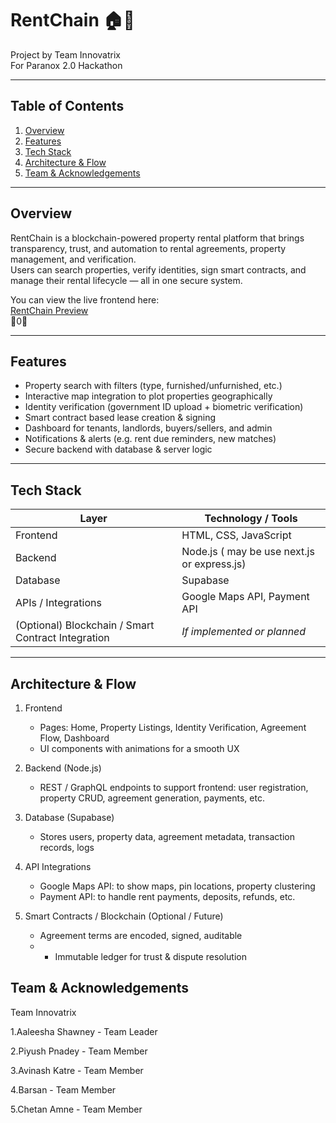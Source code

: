 # RentChain 🏠🔗

Project by Team Innovatrix  
For Paranox 2.0 Hackathon

---

## Table of Contents

1. [Overview](#overview)  
2. [Features](#features)  
3. [Tech Stack](#tech-stack)  
4. [Architecture & Flow](#architecture--flow)  
5. [Team & Acknowledgements](#team--acknowledgements)

---

## Overview

RentChain is a blockchain-powered property rental platform that brings transparency, trust, and automation to rental agreements, property management, and verification.  
Users can search properties, verify identities, sign smart contracts, and manage their rental lifecycle — all in one secure system.

You can view the live frontend here:  
[RentChain Preview](https://piyush667-gif.github.io/RENT-CHAIN-/)  
0

---

## Features

- Property search with filters (type, furnished/unfurnished, etc.)  
- Interactive map integration to plot properties geographically  
- Identity verification (government ID upload + biometric verification)  
- Smart contract based lease creation & signing  
- Dashboard for tenants, landlords, buyers/sellers, and admin  
- Notifications & alerts (e.g. rent due reminders, new matches)  
- Secure backend with database & server logic  

---

## Tech Stack

| Layer           | Technology / Tools                |
|------------------|-------------------------------------|
| Frontend         | HTML, CSS, JavaScript |
| Backend          | Node.js ( may be use next.js or express.js) | 
| Database         | Supabase | 
| APIs / Integrations | Google Maps API, Payment API |
| (Optional) Blockchain / Smart Contract Integration | *If implemented or planned* |

---

## Architecture & Flow

1. Frontend  
   - Pages: Home, Property Listings, Identity Verification, Agreement Flow, Dashboard  
   - UI components with animations for a smooth UX  

2. Backend (Node.js)  
   - REST / GraphQL endpoints to support frontend: user registration, property CRUD, agreement generation, payments, etc.  
  

3. Database (Supabase)  
   - Stores users, property data, agreement metadata, transaction records, logs  

4. API Integrations  
   - Google Maps API: to show maps, pin locations, property clustering  
   - Payment API: to handle rent payments, deposits, refunds, etc.  

5. Smart Contracts / Blockchain (Optional / Future)  
   - Agreement terms are encoded, signed, auditable
   - - Immutable ledger for trust & dispute resolution  

## Team & Acknowledgements

Team Innovatrix

1.Aaleesha Shawney - Team Leader

2.Piyush Pnadey - Team Member

3.Avinash Katre - Team Member 

4.Barsan - Team Member 

5.Chetan Amne - Team Member


   

